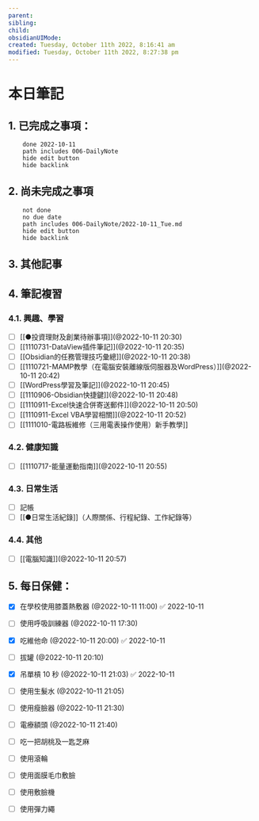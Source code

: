 ```yaml
---
parent: 
sibling: 
child: 
obsidianUIMode: 
created: Tuesday, October 11th 2022, 8:16:41 am
modified: Tuesday, October 11th 2022, 8:27:38 pm
---
```


# 本日筆記

## 1. 已完成之事項：
```tasks
	done 2022-10-11
	path includes 006-DailyNote
	hide edit button 
	hide backlink
```

## 2. 尚未完成之事項
```tasks
	not done
	no due date
	path includes 006-DailyNote/2022-10-11_Tue.md
	hide edit button 
	hide backlink
```

## 3. 其他記事

## 4. 筆記複習
### 4.1. 興趣、學習
- [ ] [[●投資理財及創業待辦事項]](@2022-10-11 20:30)
- [ ] [[1110731-DataView插件筆記]](@2022-10-11 20:35)
- [ ] [[Obsidian的任務管理技巧彙總]](@2022-10-11 20:38)
- [ ] [[1110721-MAMP教學（在電腦安裝離線版伺服器及WordPress）]](@2022-10-11 20:42)
- [ ] [[WordPress學習及筆記]](@2022-10-11 20:45)
- [ ] [[1110906-Obsidian快捷鍵]](@2022-10-11 20:48)
- [ ] [[1110911-Excel快速合併寄送郵件]](@2022-10-11 20:50)
- [ ] [[1110911-Excel VBA學習相關]](@2022-10-11 20:52)
- [ ] [[1111010-電路板維修（三用電表操作使用）新手教學]]

### 4.2. 健康知識
- [ ] [[1110717-能量運動指南]](@2022-10-11 20:55)

### 4.3. 日常生活
- [ ] 記帳
- [ ] [[●日常生活紀錄]]（人際關係、行程紀錄、工作紀錄等）

### 4.4. 其他
- [ ] [[電腦知識]](@2022-10-11 20:57)

## 5. 每日保健：
- [x] 在學校使用膝蓋熱敷器 (@2022-10-11 11:00) ✅ 2022-10-11
- [ ] 使用呼吸訓練器 (@2022-10-11 17:30)
- [x] 吃維他命 (@2022-10-11 20:00) ✅ 2022-10-11
- [ ] 拔罐 (@2022-10-11 20:10)
- [x] 吊單槓 10 秒 (@2022-10-11 21:03) ✅ 2022-10-11
- [ ] 使用生髮水 (@2022-10-11 21:05)
- [ ] 使用瘦臉器 (@2022-10-11 21:30)
- [ ] 電療額頭 (@2022-10-11 21:40)
- [ ] 吃一把胡桃及一匙芝麻
- [ ] 使用滾輪
- [ ] 使用面膜毛巾敷臉
- [ ] 使用敷臉機
- [ ] 使用彈力繩


